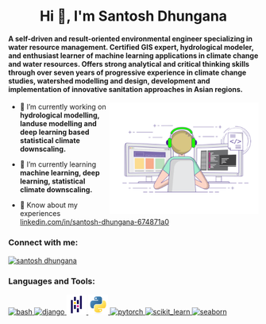 <h1 align="center">Hi 👋, I'm Santosh Dhungana</h1>
<h4 align="left">A self-driven and result-oriented environmental engineer specializing in water
resource management. Certified GIS expert, hydrological modeler, and
enthusiast learner of machine learning applications in climate change and water
resources. Offers strong analytical and critical thinking skills through over seven
years of progressive experience in climate change studies, watershed modelling
and design, development and implementation of innovative sanitation
approaches in Asian regions.</h4>

<img align="right" alt="Coding" width= "300" src= "https://github.com/santosh-dhungana/santosh-dhungana/blob/main/codinggif.gif?raw=true">

- 🔭 I’m currently working on **hydrological modelling, landuse modelling and deep learning based statistical climate downscaling.**

- 🌱 I’m currently learning **machine learning, deep learning, statistical climate downscaling.**

- 📄 Know about my experiences [linkedin.com/in/santosh-dhungana-674871a0](linkedin.com/in/santosh-dhungana-674871a0)

<h3 align="left">Connect with me:</h3>
<p align="left">
<a href="https://linkedin.com/in/santosh dhungana" target="blank"><img align="center" src="https://raw.githubusercontent.com/rahuldkjain/github-profile-readme-generator/master/src/images/icons/Social/linked-in-alt.svg" alt="santosh dhungana" height="30" width="40" /></a>
</p>

<h3 align="left">Languages and Tools:</h3>
<p align="left"> <a href="https://www.gnu.org/software/bash/" target="_blank" rel="noreferrer"> <img src="https://www.vectorlogo.zone/logos/gnu_bash/gnu_bash-icon.svg" alt="bash" width="40" height="40"/> </a> <a href="https://www.djangoproject.com/" target="_blank" rel="noreferrer"> <img src="https://cdn.worldvectorlogo.com/logos/django.svg" alt="django" width="40" height="40"/> </a> <a href="https://pandas.pydata.org/" target="_blank" rel="noreferrer"> <img src="https://raw.githubusercontent.com/devicons/devicon/2ae2a900d2f041da66e950e4d48052658d850630/icons/pandas/pandas-original.svg" alt="pandas" width="40" height="40"/> </a> <a href="https://www.python.org" target="_blank" rel="noreferrer"> <img src="https://raw.githubusercontent.com/devicons/devicon/master/icons/python/python-original.svg" alt="python" width="40" height="40"/> </a> <a href="https://pytorch.org/" target="_blank" rel="noreferrer"> <img src="https://www.vectorlogo.zone/logos/pytorch/pytorch-icon.svg" alt="pytorch" width="40" height="40"/> </a> <a href="https://scikit-learn.org/" target="_blank" rel="noreferrer"> <img src="https://upload.wikimedia.org/wikipedia/commons/0/05/Scikit_learn_logo_small.svg" alt="scikit_learn" width="40" height="40"/> </a> <a href="https://seaborn.pydata.org/" target="_blank" rel="noreferrer"> <img src="https://seaborn.pydata.org/_images/logo-mark-lightbg.svg" alt="seaborn" width="40" height="40"/> </a> </p>
